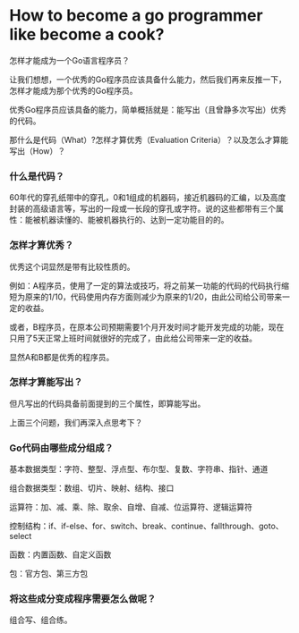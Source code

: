 # How to become a go programmer like become a cook?

怎样才能成为一个Go语言程序员？

让我们想想，一个优秀的Go程序员应该具备什么能力，然后我们再来反推一下，怎样才能成为那个优秀的Go程序员。

优秀Go程序员应该具备的能力，简单概括就是：能写出（且曾静多次写出）优秀的代码。

那什么是代码（What）?怎样才算优秀（Evaluation Criteria）？以及怎么才算能写出（How）？

### 什么是代码？

60年代的穿孔纸带中的穿孔，0和1组成的机器码，接近机器码的汇编，以及高度封装的高级语言等，写出的一段或一长段的穿孔或字符。说的这些都带有三个属性：能被机器读懂的、能被机器执行的、达到一定功能目的的。

### 怎样才算优秀？

优秀这个词显然是带有比较性质的。

例如：A程序员，使用了一定的算法或技巧，将之前某一功能的代码的代码执行缩短为原来的1/10，代码使用内存方面则减少为原来的1/20，由此公司给公司带来一定的收益。

或者，B程序员，在原本公司预期需要1个月开发时间才能开发完成的功能，现在只用了5天正常上班时间就很好的完成了，由此给公司带来一定的收益。

显然A和B都是优秀的程序员。

### 怎样才算能写出？

但凡写出的代码具备前面提到的三个属性，即算能写出。



上面三个问题，我们再深入点思考下？

### Go代码由哪些成分组成？

基本数据类型：字符、整型、浮点型、布尔型、复数、字符串、指针、通道

组合数据类型：数组、切片、映射、结构、接口

运算符：加、减、乘、除、取余、自增、自减、位运算符、逻辑运算符

控制结构：if、if-else、for、switch、break、continue、fallthrough、goto、select

函数：内置函数、自定义函数

包：官方包、第三方包





### 将这些成分变成程序需要怎么做呢？

组合写、组合练。

